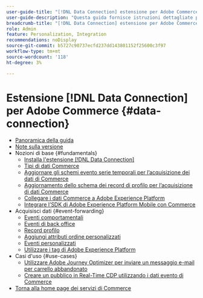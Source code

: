 ```yaml
---
user-guide-title: "[!DNL Data Connection] estensione per Adobe Commerce"
user-guide-description: "Questa guida fornisce istruzioni dettagliate per l'utilizzo dell'estensione  [!DNL Data Connection]  per Adobe Commerce."
breadcrumb-title: "[!DNL Data Connection] estensione per Adobe Commerce"
role: Admin
feature: Personalization, Integration
recommendations: noDisplay
source-git-commit: b5727c90737ecfd237dd143801152f25600c3f97
workflow-type: tm+mt
source-wordcount: '118'
ht-degree: 3%

---
```


# Estensione [!DNL Data Connection] per Adobe Commerce {#data-connection}

- [Panoramica della guida](overview.md)
- [Note sulla versione](release-notes.md)
- Nozioni di base {#fundamentals}
   - [Installa l&#39;estensione  [!DNL Data Connection] ](install.md)
   - [Tipi di dati Commerce](data-ingestion.md)
   - [Aggiornare gli schemi evento serie temporali per l’acquisizione dei dati di Commerce](update-xdm.md)
   - [Aggiornamento dello schema dei record di profilo per l’acquisizione di dati Commerce](profile-data.md)
   - [Collegare i dati Commerce a Adobe Experience Platform](connect-data.md)
   - [Integrare l’SDK di Adobe Experience Platform Mobile con Commerce](mobile-sdk-epc.md)
- Acquisisci dati {#event-forwarding}
   - [Eventi comportamentali](events.md)
   - [Eventi di back office](events-backoffice.md)
   - [Record profilo](events-profilerecord.md)
   - [Aggiungi attributi ordine personalizzati](custom-attributes.md)
   - [Eventi personalizzati](custom-events.md)
   - [Utilizzare i tag di Adobe Experience Platform](using-tags.md)
- Casi d&#39;uso {#use-cases}
   - [Utilizzare Adobe Journey Optimizer per inviare un messaggio e-mail per carrello abbandonato](using-ajo.md)
   - [Creare un pubblico in Real-Time CDP utilizzando i dati evento di Commerce](create-audience.md)
- [Torna alla home page dei servizi di Commerce](https://experienceleague.adobe.com/docs/commerce-merchant-services/user-guides/home.html)
